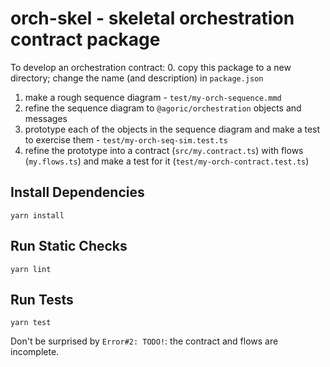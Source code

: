 # orch-skel - skeletal orchestration contract package

To develop an orchestration contract:
  0. copy this package to a new directory; change the name (and description) in `package.json`
  1. make a rough sequence diagram - `test/my-orch-sequence.mmd`
  2. refine the sequence diagram to `@agoric/orchestration` objects and messages
  3. prototype each of the objects in the sequence diagram and make a test to exercise them - `test/my-orch-seq-sim.test.ts`
  4. refine the prototype into a contract (`src/my.contract.ts`) with flows (`my.flows.ts`) and make a test for it (`test/my-orch-contract.test.ts`)

## Install Dependencies

```
yarn install
```

## Run Static Checks

```console
yarn lint
```

## Run Tests

```console
yarn test
```

Don't be surprised by `Error#2: TODO!`: the contract and flows are incomplete.
